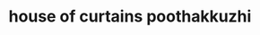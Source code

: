 ---
title: "house of curtains  poothakkuzhi"
url: /petta/house-of-curtains-poothakkuzhi/
shop: shop
---